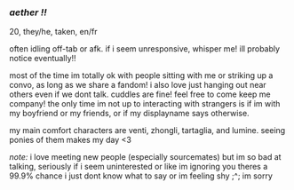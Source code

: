 ### *aether !!*

20, they/he, taken, en/fr

often idling off-tab or afk. if i seem unresponsive, whisper me! ill probably notice eventually!!

most of the time im totally ok with people sitting with me or striking up a convo, as long as we share a fandom! i also love just hanging out near others even if we dont talk. cuddles are fine! feel free to come keep me company! 
the only time im not up to interacting with strangers is if im with my boyfriend or my friends, or if my displayname says otherwise. 

my main comfort characters are venti, zhongli, tartaglia, and lumine. seeing ponies of them makes my day <3

*note:* i love meeting new people (especially sourcemates) but im so bad at talking, seriously if i seem uninterested or like im ignoring you theres a 99.9% chance i just dont know what to say or im feeling shy ;^; im sorry
